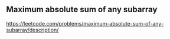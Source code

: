 ## Maximum absolute sum of any subarray
https://leetcode.com/problems/maximum-absolute-sum-of-any-subarray/description/
